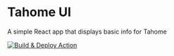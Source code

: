 # Tahome UI

A simple React app that displays basic info for Tahome

[![Build & Deploy Action](https://github.com/shawnphoffman/tahome-ui/actions/workflows/main.yml/badge.svg)](https://github.com/shawnphoffman/tahome-ui/actions/workflows/main.yml)

